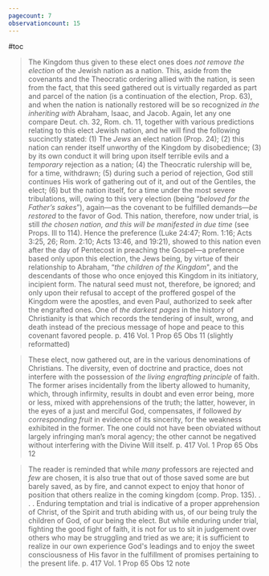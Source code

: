 ```yaml
---
pagecount: 7
observationcount: 15
---
```

#toc

>The Kingdom thus given to these elect ones does *not remove the election* of the Jewish nation as a nation. This, aside from the covenants and the Theocratic ordering allied with the nation, is seen from the fact, that this seed gathered out is virtually regarded as part and parcel of the nation (is a continuation of the election, Prop. 63), and when the nation is nationally restored will be so recognized *in the inheriting with* Abraham, Isaac, and Jacob. Again, let any one compare Deut. ch. 32, Rom. ch. 11, together with various predictions relating to this elect Jewish nation, and he will find the following succinctly stated: 
>(1) The *Jews* an elect nation (Prop. 24); 
>(2) this nation can render itself unworthy of the Kingdom by disobedience; 
>(3) by its own conduct it will bring upon itself terrible evils and a *temporary* rejection as a nation; 
>(4) the Theocratic rulership will be, for a time, withdrawn; 
>(5) during such a period of rejection, God still continues His work of gathering out of it, and out of the Gentiles, the elect; 
>(6) but the nation itself, for a time under the most severe tribulations, will, owing to this very election (being “*beloved for the Father’s sakes*”), again—as the covenant to be fulfilled demands—*be restored* to the favor of God. 
>This nation, therefore, now under trial, is still *the chosen nation, and this will be manifested in due time* (see Props. Ill to 114). Hence the preference (Luke 24:47; Rom. 1:16; Acts 3:25, 26; Rom. 2:10; Acts 13:46, and 19:21), showed to this nation even after the day of Pentecost in preaching the Gospel—a preference based only upon this election, the Jews being, by virtue of their relationship to Abraham, “*the children of the Kingdom*", and the descendants of those who once enjoyed this Kingdom in its initiatory, incipient form. The natural seed must not, therefore, be ignored; and only upon their refusal to accept of the proffered gospel of the Kingdom were the apostles, and even Paul, authorized to seek after the engrafted ones. One of *the darkest pages* in the history of Christianity is that which records the tendering of insult, wrong, and death instead of the precious message of hope and peace to this covenant favored people.
>p. 416 Vol. 1 Prop 65 Obs 11 (slightly reformatted)

>These elect, now gathered out, are in the various denominations of Christians. The diversity, even of doctrine and practice, does not interfere with the possession of *the living engrafting principle* of faith. The former arises incidentally from the liberty allowed to humanity, which, through infirmity, results in doubt and even error being, more or less, mixed with apprehensions of the truth; the latter, however, in the eyes of a just and merciful God, compensates, if followed *by corresponding fruit* in evidence of its sincerity, for the weakness exhibited in the former. The one could not have been obviated without largely infringing man’s moral agency; the other cannot be negatived without interfering with the Divine Will itself.
>p. 417 Vol. 1 Prop 65 Obs 12 

>The reader is reminded that while *many* professors are rejected and *few* are chosen, it is also true that out of those saved  some are but barely saved, as by fire, and cannot expect to enjoy that honor of position that others realize in the coming kingdom (comp. Prop. 135).
>. . .
>Enduring temptation and trial is indicative of a proper apprehension of Christ, of the Spirit and truth abiding with us, of our being truly the children of God, of our being the elect. But while enduring under trial, fighting the good fight of faith, it is not for us to sit in judgement over others who may be struggling and tried as we are; it is sufficient to realize in our own experience God's leadings and to enjoy the sweet consciousness of His favor in the fulfillment of promises pertaining to the present life.
>p. 417 Vol. 1 Prop 65 Obs 12 note







